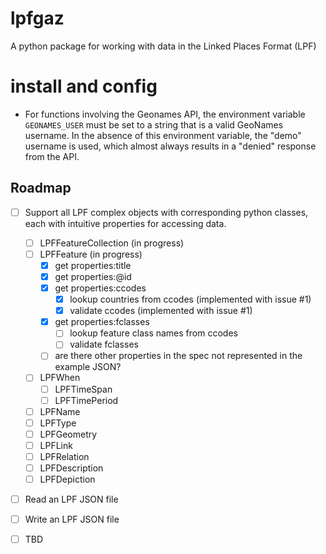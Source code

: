 # lpfgaz

A python package for working with data in the Linked Places Format (LPF)

# install and config

- For functions involving the Geonames API, the environment variable `GEONAMES_USER` must be set to a string that is a valid GeoNames username. In the absence of this environment variable, the "demo" username is used, which almost always results in a "denied" response from the API.

## Roadmap

- [ ] Support all LPF complex objects with corresponding python classes, each with intuitive properties for accessing data.
    - [ ] LPFFeatureCollection (in progress)
    - [ ] LPFFeature (in progress)
        - [x] get properties:title
        - [x] get properties:@id
        - [x] get properties:ccodes
            - [x] lookup countries from ccodes (implemented with issue #1)
            - [x] validate ccodes (implemented with issue #1)
        - [x] get properties:fclasses
            - [ ] lookup feature class names from ccodes
            - [ ] validate fclasses
        - [ ] are there other properties in the spec not represented in the example JSON?

    - [ ] LPFWhen
        - [ ] LPFTimeSpan
        - [ ] LPFTimePeriod
    - [ ] LPFName
    - [ ] LPFType
    - [ ] LPFGeometry
    - [ ] LPFLink
    - [ ] LPFRelation
    - [ ] LPFDescription
    - [ ] LPFDepiction

- [ ] Read an LPF JSON file

- [ ] Write an LPF JSON file

- [ ] TBD


